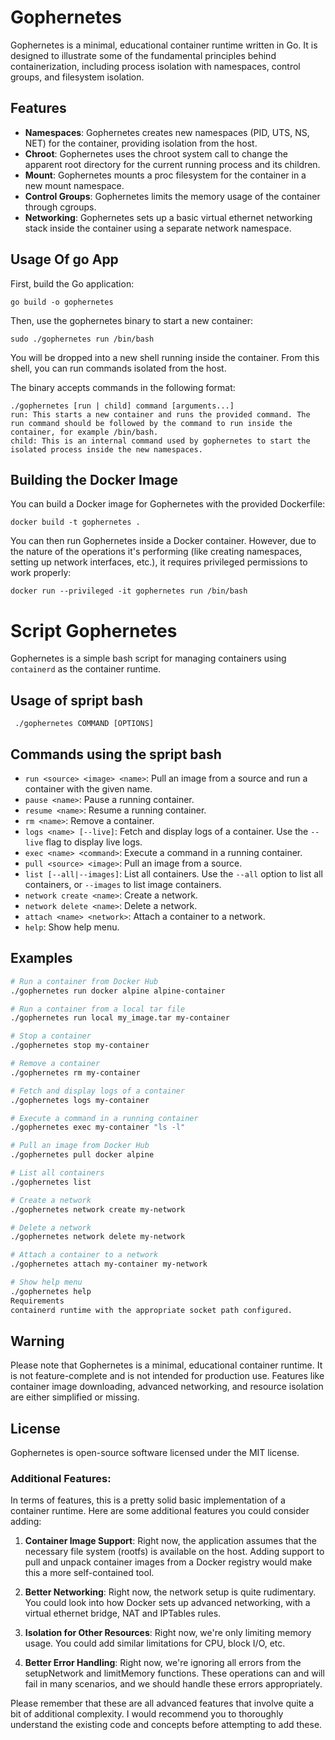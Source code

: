 # Gophernetes

Gophernetes is a minimal, educational container runtime written in Go. It is designed to illustrate some of the fundamental principles behind containerization, including process isolation with namespaces, control groups, and filesystem isolation.

## Features

- **Namespaces**: Gophernetes creates new namespaces (PID, UTS, NS, NET) for the container, providing isolation from the host.
- **Chroot**: Gophernetes uses the chroot system call to change the apparent root directory for the current running process and its children.
- **Mount**: Gophernetes mounts a proc filesystem for the container in a new mount namespace.
- **Control Groups**: Gophernetes limits the memory usage of the container through cgroups.
- **Networking**: Gophernetes sets up a basic virtual ethernet networking stack inside the container using a separate network namespace.

## Usage Of go App

First, build the Go application:

```
go build -o gophernetes
```
Then, use the gophernetes binary to start a new container:
```
sudo ./gophernetes run /bin/bash
```
You will be dropped into a new shell running inside the container. From this shell, you can run commands isolated from the host.

The binary accepts commands in the following format:
```
./gophernetes [run | child] command [arguments...]
run: This starts a new container and runs the provided command. The run command should be followed by the command to run inside the container, for example /bin/bash.
child: This is an internal command used by gophernetes to start the isolated process inside the new namespaces.
```
## Building the Docker Image
You can build a Docker image for Gophernetes with the provided Dockerfile:

```
docker build -t gophernetes .
```
You can then run Gophernetes inside a Docker container. However, due to the nature of the operations it's performing (like creating namespaces, setting up network interfaces, etc.), it requires privileged permissions to work properly:

```
docker run --privileged -it gophernetes run /bin/bash
```

# Script Gophernetes

Gophernetes is a simple bash script for managing containers using `containerd` as the container runtime.

## Usage of spript bash

```
 ./gophernetes COMMAND [OPTIONS]
```
## Commands using the spript bash

- `run <source> <image> <name>`: Pull an image from a source and run a container with the given name.
- `pause <name>`: Pause a running container.
- `resume <name>`: Resume a running container.
- `rm <name>`: Remove a container.
- `logs <name> [--live]`: Fetch and display logs of a container. Use the `--live` flag to display live logs.
- `exec <name> <command>`: Execute a command in a running container.
- `pull <source> <image>`: Pull an image from a source.
- `list [--all|--images]`: List all containers. Use the `--all` option to list all containers, or `--images` to list image containers.
- `network create <name>`: Create a network.
- `network delete <name>`: Delete a network.
- `attach <name> <network>`: Attach a container to a network.
- `help`: Show help menu.

## Examples

```bash
# Run a container from Docker Hub
./gophernetes run docker alpine alpine-container

# Run a container from a local tar file
./gophernetes run local my_image.tar my-container

# Stop a container
./gophernetes stop my-container

# Remove a container
./gophernetes rm my-container

# Fetch and display logs of a container
./gophernetes logs my-container

# Execute a command in a running container
./gophernetes exec my-container "ls -l"

# Pull an image from Docker Hub
./gophernetes pull docker alpine

# List all containers
./gophernetes list

# Create a network
./gophernetes network create my-network

# Delete a network
./gophernetes network delete my-network

# Attach a container to a network
./gophernetes attach my-container my-network

# Show help menu
./gophernetes help
Requirements
containerd runtime with the appropriate socket path configured.
```

## Warning
Please note that Gophernetes is a minimal, educational container runtime. It is not feature-complete and is not intended for production use. Features like container image downloading, advanced networking, and resource isolation are either simplified or missing.

## License
Gophernetes is open-source software licensed under the MIT license.

### Additional Features:
In terms of features, this is a pretty solid basic implementation of a container runtime. Here are some additional features you could consider adding:

1. **Container Image Support**: Right now, the application assumes that the necessary file system (rootfs) is available on the host. Adding support to pull and unpack container images from a Docker registry would make this a more self-contained tool.

2. **Better Networking**: Right now, the network setup is quite rudimentary. You could look into how Docker sets up advanced networking, with a virtual ethernet bridge, NAT and IPTables rules.

3. **Isolation for Other Resources**: Right now, we're only limiting memory usage. You could add similar limitations for CPU, block I/O, etc.

4. **Better Error Handling**: Right now, we're ignoring all errors from the setupNetwork and limitMemory functions. These operations can and will fail in many scenarios, and we should handle these errors appropriately.

Please remember that these are all advanced features that involve quite a bit of additional complexity. I would recommend you to thoroughly understand the existing code and concepts before attempting to add these.
